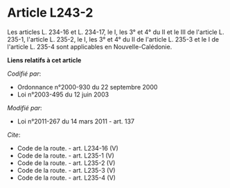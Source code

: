 # Article L243-2

Les articles L. 234-16 et L. 234-17, le I, les 3° et 4° du II et le III de l'article L. 235-1, l'article L. 235-2, le I, les
3° et 4° du II de l'article L. 235-3 et le I de l'article L. 235-4 sont applicables en Nouvelle-Calédonie.

**Liens relatifs à cet article**

_Codifié par_:

  - Ordonnance n°2000-930 du 22 septembre 2000
  - Loi n°2003-495 du 12 juin 2003

_Modifié par_:

  - Loi n°2011-267 du 14 mars 2011 - art. 137

_Cite_:

  - Code de la route. - art. L234-16 (V)
  - Code de la route. - art. L235-1 (V)
  - Code de la route. - art. L235-2 (V)
  - Code de la route. - art. L235-3 (V)
  - Code de la route. - art. L235-4 (V)
